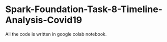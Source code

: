 # Spark-Foundation-Task-8-Timeline-Analysis-Covid19

All the code is written in google colab notebook.
